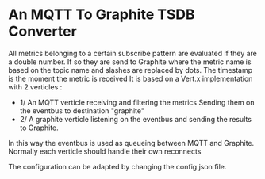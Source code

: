 # An MQTT To Graphite TSDB Converter
All metrics belonging to a certain subscribe pattern are evaluated if they are a double number. 
If so they are send to Graphite where the metric name is based on the topic name and slashes are replaced by dots.
The timestamp is the moment the metric is received
It is based on a Vert.x implementation with 2 verticles :
- 1/ An MQTT verticle receiving and filtering the metrics
Sending them on the eventbus to destination "graphite"
- 2/ A graphite verticle listening on the eventbus and sending the results to Graphite.

In this way the eventbus is used as queueing between MQTT and Graphite.
Normally each verticle should handle their own reconnects

The configuration can be adapted by changing the config.json file. 

